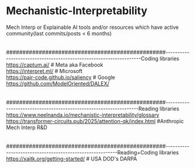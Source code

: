 # Mechanistic-Interpretability
Mech Interp or Explainable AI tools and/or resources which have active community(last commits/posts &lt; 6 months) 
<br>
<br>
<br>#################################################-------------------------------------------------------------------Coding libraries
<br>https://captum.ai/                                          # Meta aka Facebook
<br>https://interpret.ml/                                       # Microsoft
<br>https://pair-code.github.io/saliency                        # Google
<br>https://github.com/ModelOriented/DALEX/
<br>
<br>
<br>#################################################------------------------------------------------------------------Reading libraries
<br>https://www.neelnanda.io/mechanistic-interpretability/glossary
<br>https://transformer-circuits.pub/2025/attention-qk/index.html         #Anthropic Mech Interp R&D
<br>
<br>
<br>#################################################---------------------------------------------------------Reading+Coding libraries
<br>https://xaitk.org/getting-started/    # USA DOD's DARPA 
